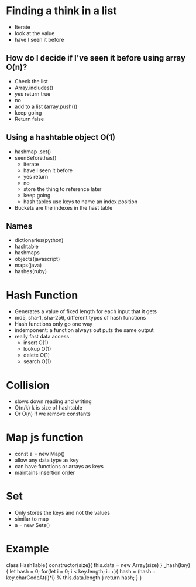# Finding a think in a list
- Iterate
- look at the value
- have I seen it before

## How do I decide if I've seen it before using array O(n)?
- Check the list
- Array.includes()
- yes return true
- no 
- add to a list (array.push())
- keep going
- Return false

## Using a hashtable object O(1)
- hashmap .set()
- seenBefore.has()
    - iterate
    - have i seen it before
    - yes return
    - no
    - store the thing to reference later
    - keep going
    - hash tables use keys to name an index position
- Buckets are the indexes in the hast table

## Names
- dictionaries(python)
- hashtable
- hashmaps
- objects(javascript)
- maps(java)
- hashes(ruby)

# Hash Function
- Generates a value of fixed length for each input that it gets
- md5, sha-1, sha-256, different types of hash functions
- Hash functions only go one way
- indemponent: a function always out puts the same output
- really fast data access
    - insert O(1)
    - lookup O(1)
    - delete O(1)
    - search O(1)

# Collision
- slows down reading and writing
- O(n/k) k is size of hashtable
- Or O(n) if we remove constants

# Map js function
- const a = new Map() 
- allow any data type as key
- can have functions or arrays as keys
- maintains insertion order

# Set
- Only stores the keys and not the values
- similar to map
- a = new Sets()

# Example 
class HashTable{
  constructor(size){
      <!-- creates a new array -->
    this.data = new Array(size)
  }
  _hash(key){
    let hash = 0;
    for(let i = 0; i < key.length; i++){
      hash = (hash + key.charCodeAt(i)*i) % this.data.length
    }
    return hash;
  }
}